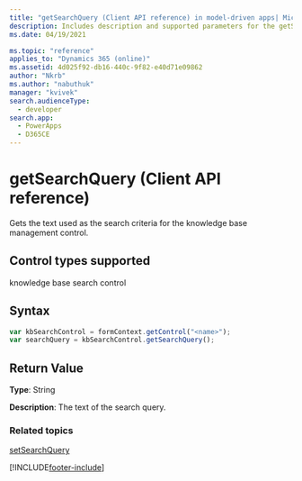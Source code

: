 ```yaml
---
title: "getSearchQuery (Client API reference) in model-driven apps| MicrosoftDocs"
description: Includes description and supported parameters for the getSearchQuery method.
ms.date: 04/19/2021

ms.topic: "reference"
applies_to: "Dynamics 365 (online)"
ms.assetid: 4d025f92-db16-440c-9f82-e40d71e09862
author: "Nkrb"
ms.author: "nabuthuk"
manager: "kvivek"
search.audienceType: 
  - developer
search.app: 
  - PowerApps
  - D365CE
---
```

# getSearchQuery (Client API reference)



Gets the text used as the search criteria for the knowledge base management control. 

## Control types supported

knowledge base search control

## Syntax

```JavaScript
var kbSearchControl = formContext.getControl("<name>");
var searchQuery = kbSearchControl.getSearchQuery();
```

## Return Value

**Type**: String

**Description**: The text of the search query.

### Related topics

[setSearchQuery](setSearchQuery.md)



[!INCLUDE[footer-include](../../../../../includes/footer-banner.md)]